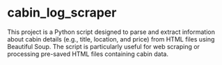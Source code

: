 # cabin_log_scraper

This project is a Python script designed to parse and extract information about cabin details (e.g., title, location, and price) from HTML files using Beautiful Soup. The script is particularly useful for web scraping or processing pre-saved HTML files containing cabin data.
